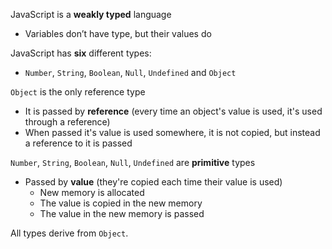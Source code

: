 JavaScript is a **weakly typed** language
  - Variables don’t have type, but their values do

JavaScript has **six** different types:
  - `Number`, `String`, `Boolean`, `Null`, `Undefined` and `Object`

`Object` is the only reference type
  - It is passed by **reference** (every time an object's value is used, it's used through a reference)
  - When passed it's value is used somewhere, it is not copied, but instead a reference to it is passed

`Number`, `String`, `Boolean`, `Null`, `Undefined` are **primitive** types
  - Passed by **value** (they're copied each time their value is used)
    - New memory is allocated
    - The value is copied in the new memory
    - The value in the new memory is passed

All types derive from `Object`.